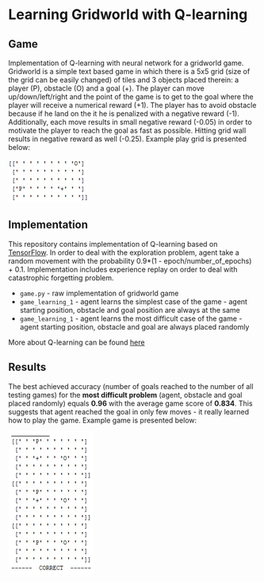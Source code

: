 # Learning Gridworld with Q-learning
## Game
Implementation of Q-learning with neural network for a gridworld game. Gridworld is a simple text based game in which there is a 5x5 grid 
(size of the grid can be easily changed) of tiles and 3 objects placed therein: a player (P), obstacle (O) and a goal (+). 
The player can move up/down/left/right and the point of the game is to get to the goal where the player will receive a numerical 
reward (+1). The player has to avoid obstacle because if he land on the it he is penalized with a negative reward (-1). 
Additionally, each move results in small negative reward (-0.05) in order to motivate the player to reach the goal as fast as possible. 
Hitting grid wall results in negative reward as well (-0.25). Example play grid is presented below:

![alt text](https://github.com/KarolloS/q_learning/blob/master/grid.jpg)

## Implementation
This repository contains implementation of Q-learning based on [TensorFlow](https://www.tensorflow.org/). In order to deal 
with the exploration problem, agent take a random movement with the probability 0.9*(1 - epoch/number_of_epochs) + 0.1. 
Implementation includes experience replay on order to deal with catastrophic forgetting problem. 

* `game.py` - raw implementation of gridworld game
* `game_learning_1` - agent learns the simplest case of the game - agent starting position, obstacle and goal position are always 
at the same 
* `game_learning_1` - agent learns the most difficult case of the game - agent starting position, obstacle and goal are always 
placed randomly 

More about Q-learning can be found [here](https://arxiv.org/pdf/1312.5602v1.pdf)

## Results
The best achieved accuracy (number of goals reached to the number of all testing games) for the **most difficult problem** 
(agent, obstacle and goal placed randomly) equals **0.96** with the average game score of **0.834**. This suggests that agent reached 
the goal in only few moves - it really learned how to play the game. Example game is presented below:

![alt text](https://github.com/KarolloS/q_learning/blob/master/game.jpg)

